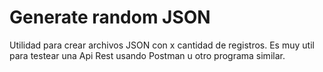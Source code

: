 # Generate random JSON

Utilidad para crear archivos JSON con x cantidad de registros. Es muy util para testear una Api Rest usando Postman u otro programa similar.

